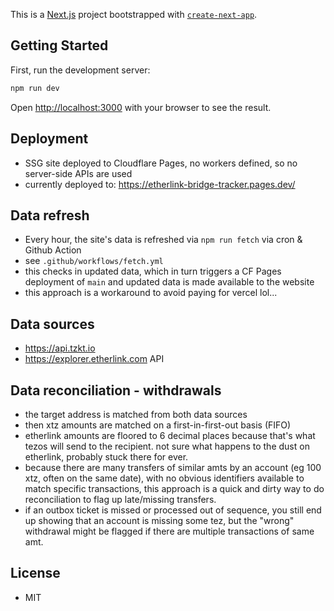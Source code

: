 This is a [Next.js](https://nextjs.org/) project bootstrapped with [`create-next-app`](https://github.com/vercel/next.js/tree/canary/packages/create-next-app).

## Getting Started

First, run the development server:

```bash
npm run dev
```

Open [http://localhost:3000](http://localhost:3000) with your browser to see the result.

## Deployment

- SSG site deployed to Cloudflare Pages, no workers defined, so no server-side APIs are used
- currently deployed to: https://etherlink-bridge-tracker.pages.dev/

## Data refresh

- Every hour, the site's data is refreshed via `npm run fetch` via cron & Github Action
- see `.github/workflows/fetch.yml`
- this checks in updated data, which in turn triggers a CF Pages deployment of `main` and updated data is made available to the website
- this approach is a workaround to avoid paying for vercel lol...

## Data sources

- https://api.tzkt.io
- https://explorer.etherlink.com API

## Data reconciliation - withdrawals

- the target address is matched from both data sources
- then xtz amounts are matched on a first-in-first-out basis (FIFO)
- etherlink amounts are floored to 6 decimal places because that's what tezos will send to the recipient. not sure what happens to the dust on etherlink, probably stuck there for ever.
- because there are many transfers of similar amts by an account (eg 100 xtz, often on the same date), with no obvious identifiers available to match specific transactions, this approach is a quick and dirty way to do reconciliation to flag up late/missing transfers.
- if an outbox ticket is missed or processed out of sequence, you still end up showing that an account is missing some tez, but the "wrong" withdrawal might be flagged if there are multiple transactions of same amt.

## License

- MIT
